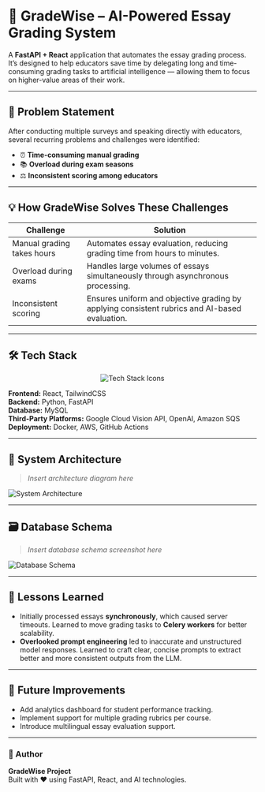 # 🧠 GradeWise – AI-Powered Essay Grading System

A **FastAPI + React** application that automates the essay grading process.  
It’s designed to help educators save time by delegating long and time-consuming grading tasks to artificial intelligence — allowing them to focus on higher-value areas of their work.

---

## 🎯 Problem Statement

After conducting multiple surveys and speaking directly with educators, several recurring problems and challenges were identified:

- ⏰ **Time-consuming manual grading**
- 📚 **Overload during exam seasons**
- ⚖️ **Inconsistent scoring among educators**

---

## 💡 How GradeWise Solves These Challenges

| Challenge | Solution |
|------------|-----------|
| Manual grading takes hours | Automates essay evaluation, reducing grading time from hours to minutes. |
| Overload during exams | Handles large volumes of essays simultaneously through asynchronous processing. |
| Inconsistent scoring | Ensures uniform and objective grading by applying consistent rubrics and AI-based evaluation. |

---

## 🛠 Tech Stack

<p align="center">
  <img src="https://skillicons.dev/icons?i=react,tailwind,python,fastapi,mysql,aws,docker,githubactions" alt="Tech Stack Icons" />
</p>

**Frontend:** React, TailwindCSS  
**Backend:** Python, FastAPI  
**Database:** MySQL  
**Third-Party Platforms:** Google Cloud Vision API, OpenAI, Amazon SQS  
**Deployment:** Docker, AWS, GitHub Actions  

---

## 🧩 System Architecture
> _Insert architecture diagram here_

![System Architecture](docs/system-architecture.png)

---

## 🗃️ Database Schema
> _Insert database schema screenshot here_

![Database Schema](docs/database-schema.png)

---

## 🧠 Lessons Learned

- Initially processed essays **synchronously**, which caused server timeouts. Learned to move grading tasks to **Celery workers** for better scalability.
- **Overlooked prompt engineering** led to inaccurate and unstructured model responses. Learned to craft clear, concise prompts to extract better and more consistent outputs from the LLM.

---

## 🚀 Future Improvements

- Add analytics dashboard for student performance tracking.  
- Implement support for multiple grading rubrics per course.  
- Introduce multilingual essay evaluation support.

---

### 👤 Author
**GradeWise Project**  
Built with ❤️ using FastAPI, React, and AI technologies.
